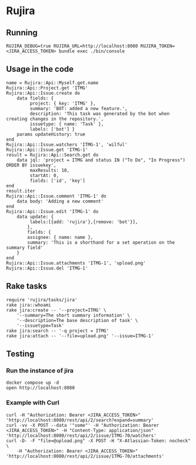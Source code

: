 # Rujira

## Running

    RUJIRA_DEBUG=true RUJIRA_URL=http://localhost:8080 RUJIRA_TOKEN=<JIRA_ACCESS_TOKEN> bundle exec ./bin/console

## Usage in the code

    name = Rujira::Api::Myself.get.name
    Rujira::Api::Project.get 'ITMG'
    Rujira::Api::Issue.create do
        data fields: {
             project: { key: 'ITMG' },
             summary: 'BOT: added a new feature.',
             description: 'This task was generated by the bot when creating changes in the repository.',
             issuetype: { name: 'Task' },
             labels: ['bot'] }
        params updateHistory: true
    end
    Rujira::Api::Issue.watchers 'ITMG-1', 'wilful'
    Rujira::Api::Issue.get 'ITMG-1'
    result = Rujira::Api::Search.get do
        data jql: 'project = ITMG and status IN ("To Do", "In Progress") ORDER BY issuekey',
             maxResults: 10,
             startAt: 0,
             fields: ['id', 'key']
    end
    result.iter
    Rujira::Api::Issue.comment 'ITMG-1' do
        data body: 'Adding a new comment'
    end
    Rujira::Api::Issue.edit 'ITMG-1' do
        data update: {
             labels:[{add: 'rujira'},{remove: 'bot'}],
            },
            fields: {
            assignee: { name: name },
            summary: 'This is a shorthand for a set operation on the summary field'
        }
    end
    Rujira::Api::Issue.attachments 'ITMG-1', 'upload.png'
    Rujira::Api::Issue.del 'ITMG-1'

## Rake tasks

    require 'rujira/tasks/jira'
    rake jira::whoami
    rake jira:create -- '--project=ITMG' \
        '--summary=The short summary information' \
        '--description=The base description of task' \
        '--issuetype=Task'
    rake jira:search -- '-q project = ITMG'
    rake jira:attach -- '--file=upload.png' '--issue=ITMG-1'

## Testing

### Run the instance of jira

    docker compose up -d
    open http://localhost:8080

### Example with Curl

    curl -H "Authorization: Bearer <JIRA_ACCESS_TOKEN>" 'http://localhost:8080/rest/api/2/search?expand=summary'
    curl -vv -X POST --data '"some"' -H "Authorization: Bearer <JIRA_ACCESS_TOKEN>" -H "Content-Type: application/json" 'http://localhost:8080/rest/api/2/issue/ITMG-70/watchers'
    curl -D- -F "file=@upload.png" -X POST -H "X-Atlassian-Token: nocheck" \
        -H "Authorization: Bearer <JIRA_ACCESS_TOKEN>" 'http://localhost:8080/rest/api/2/issue/ITMG-70/attachments'
